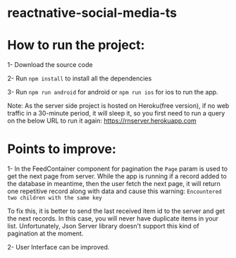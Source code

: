 # reactnative-social-media-ts

# How to run the project:

1- Download the source code

2- Run `npm install` to install all the dependencies

3- Run `npm run android` for android or `npm run ios` for ios to run the app.

Note: As the server side project is hosted on Heroku(free version), if no web traffic in a 30-minute period, it will sleep it, so you first need to run a query on the below URL to run it again: 
https://rnserver.herokuapp.com

# Points to improve:

1- In the FeedContainer component for pagination the `Page` param is used to get the next page from server. While the app is running if a record added to the database in meantime, then the user fetch the next page, it will return one repetitive record along with data and cause this warning:
`Encountered two children with the same key `

To fix this, it is better to send the last received item id to the server and get the next records. In this case, you will never have duplicate items in your list. Unfortunately, Json Server library doesn't support this kind of pagination at the moment.


2- User Interface can be improved.
